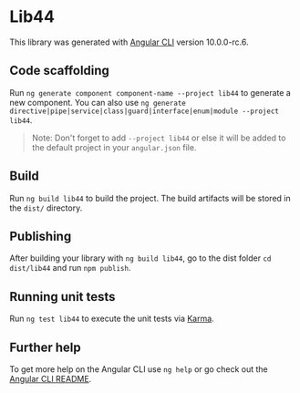 # Lib44

This library was generated with [Angular CLI](https://github.com/angular/angular-cli) version 10.0.0-rc.6.

## Code scaffolding

Run `ng generate component component-name --project lib44` to generate a new component. You can also use `ng generate directive|pipe|service|class|guard|interface|enum|module --project lib44`.
> Note: Don't forget to add `--project lib44` or else it will be added to the default project in your `angular.json` file. 

## Build

Run `ng build lib44` to build the project. The build artifacts will be stored in the `dist/` directory.

## Publishing

After building your library with `ng build lib44`, go to the dist folder `cd dist/lib44` and run `npm publish`.

## Running unit tests

Run `ng test lib44` to execute the unit tests via [Karma](https://karma-runner.github.io).

## Further help

To get more help on the Angular CLI use `ng help` or go check out the [Angular CLI README](https://github.com/angular/angular-cli/blob/master/README.md).
